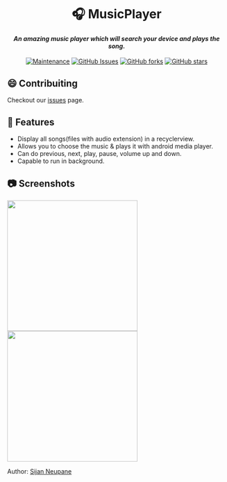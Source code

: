 <h1 align="center"> 🎧 MusicPlayer</h1>

<h4 align="center">
<b><i>An amazing music player which will search your device and plays the song.</i></b>
</h4>

<span align="center"> 

<span>[![Maintenance](https://img.shields.io/badge/Maintained%3F-yes-green.svg)](https://github.com/sijan8s3/MusicPlayer/graphs/commit-activity)</span>
<span>[![GitHub Issues](https://img.shields.io/github/issues/Naereen/StrapDown.js.svg)](https://github.com/sijan8s3/MusicPlayer/issues/)</span>
<span>[![GitHub forks](https://img.shields.io/github/forks/Naereen/StrapDown.js.svg?style=social&label=Fork&maxAge=2592000)](https://github.com/sijan8s3/MusicPlayer/network/)</span>
<span>[![GitHub stars](https://img.shields.io/github/stars/Naereen/StrapDown.js.svg?style=social&label=Star&maxAge=2592000)](https://github.com/sijan8s3/MusicPlayer/stargazers/)</span>

</span>

## 😄 Contribuiting
Checkout our [issues](https://github.com/sijan8s3/MusicPlayer/issues) page.

## 🎵 Features
-  Display all songs(files with audio extension) in a recyclerview.
-  Allows you to choose the music & plays it with android media player.
-  Can do previous, next, play, pause, volume up and down.
-  Capable to run in background.

## 📷 Screenshots

<img src="https://github.com/gargk747/MusicPlayer/blob/master/assets/readme1.jpg" width="300">

<img src="https://github.com/gargk747/MusicPlayer/blob/master/assets/readme2.jpg" width="300">

<p align="center">
  
Author: [Sijan Neupane](https://github.com/sijan8s3)

</p>
